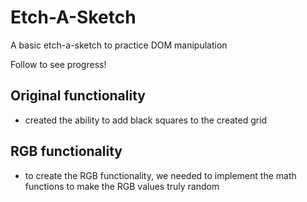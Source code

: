# Etch-A-Sketch

A basic etch-a-sketch to practice DOM manipulation

Follow to see progress!

## Original functionality

- created the ability to add black squares to the created grid

## RGB functionality

- to create the RGB functionality, we needed to implement the math functions to
  make the RGB values truly random
